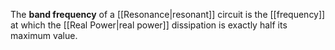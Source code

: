 The **band frequency** of a [[Resonance|resonant]] circuit is the [[frequency]] at which the [[Real Power|real power]] dissipation is exactly half its maximum value.